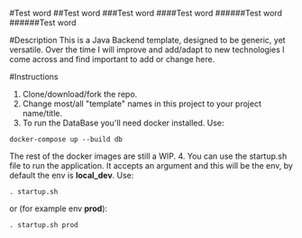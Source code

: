#Test word
##Test word
###Test word
####Test word
######Test word
######Test word

#Description
This is a Java Backend template, designed to be generic, yet versatile.
Over the time I will improve and add/adapt to new technologies I come across and find important to add or change here.

#Instructions
1. Clone/download/fork the repo.
2. Change most/all "template" names in this project to your project name/title.
3. To run the DataBase you'll need docker installed. Use:
~~~~
docker-compose up --build db
~~~~
The rest of the docker images are still a WIP.
4. You can use the startup.sh file to run the application. It accepts an argument and this will be the env, by default the env is **local_dev**. Use:
~~~~
. startup.sh
~~~~
or (for example env **prod**):
~~~~
. startup.sh prod
~~~~